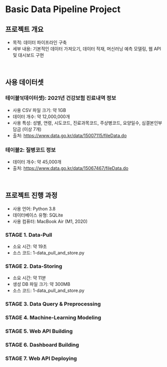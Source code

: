 # Basic Data Pipeline Project

## 프로젝트 개요
- 목적: 데이터 파이프라인 구축
- 세부 내용: 기본적인 데이터 가져오기, 데이터 적재, 머신러닝 예측 모델링, 웹 API 및 대시보드 구현

<br>

## 사용 데이터셋
### 테이블1(데이터셋): 2021년 건강보험 진료내역 정보
- 사용 CSV 파일 크기: 약 1GB
- 데이터 개수: 약 12,000,000개
- 사용 특성: 성별, 연령, 시도코드, 진료과목코드, 주상병코드, 요양일수, 심결본인부담금 (이상 7개)
- 출처: https://www.data.go.kr/data/15007115/fileData.do

### 테이블2: 질병코드 정보
- 데이터 개수: 약 45,000개
- 출처: https://www.data.go.kr/data/15067467/fileData.do

<br>

## 프로젝트 진행 과정
- 사용 언어: Python 3.8
- 데이터베이스 유형: SQLite
- 사용 컴퓨터: MacBook Air (M1, 2020)

### STAGE 1. Data-Pull
- 소요 시간: 약 19초
- 소스 코드: 1-data_pull_and_store.py

### STAGE 2. Data-Storing
- 소요 시간: 약 11분
- 생성 DB 파일 크기: 약 300MB
- 소스 코드: 1-data_pull_and_store.py

### STAGE 3. Data Query & Preprocessing



### STAGE 4. Machine-Learning Modeling



### STAGE 5. Web API Building



### STAGE 6. Dashboard Building



### STAGE 7. Web API Deploying


